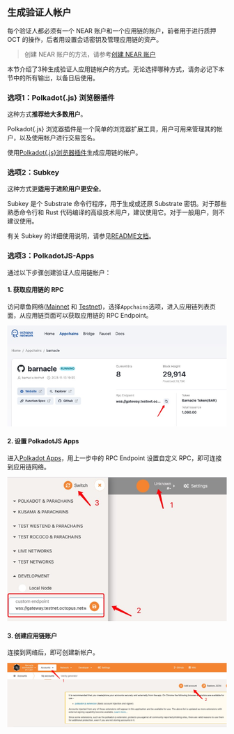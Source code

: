 ## 生成验证人帐户

每个验证人都必须有一个 NEAR 账户和一个应用链的账户，前者用于进行质押 OCT 的操作，后者用设置会话密钥及管理应用链的资产。

> 创建 NEAR 账户的方法，请参考[创建 NEAR 账户](https://docs.near.org/zh-CN/docs/develop/basics/create-account)

本节介绍了3种生成验证人应用链帐户的方式。无论选择哪种方式，请务必记下本节中的所有输出，以备日后使用。

### 选项1：Polkadot{.js} 浏览器插件

这种方式**推荐给大多数用户**。

Polkadot{.js} 浏览器插件是一个简单的浏览器扩展工具，用户可用来管理其的帐户，以及使用帐户进行交易签名。

使用[Polkadot{.js}浏览器插件](https://wiki.polkadot.network/docs/en/learn-account-generation#polkadotjs-browser-plugin)生成应用链的帐户。

### 选项2：Subkey

这种方式更**适用于进阶用户更安全**。

Subkey 是个 Substrate 命令行程序，用于生成或还原 Substrate 密钥。对于那些熟悉命令行和 Rust 代码编译的高级技术用户，建议使用它。对于一般用户，则不建议使用。

有关 Subkey 的详细使用说明，请参见[README文档](https://github.com/paritytech/substrate/tree/master/bin/utils/subkey)。

### 选项3：PolkadotJS-Apps

通过以下步骤创建验证人应用链帐户：

#### 1. 获取应用链的 RPC

访问章鱼网络([Mainnet](https://mainnet.oct.network) 和 [Testnet](https://testnet.oct.network))，选择`Appchains`选项，进入应用链列表页面，从应用链页面可以获取应用链的 RPC Endpoint。

![appchain_rpc](../../maintain/appchain_rpc.jpg)

#### 2. 设置 PolkadotJS Apps

进入[Polkadot Apps](https://polkadot.js.org/apps/#/explorer)，用上一步中的 RPC Endpoint 设置自定义 RPC，即可连接到应用链网络。

![set_network](../../maintain/set_network.jpg)

#### 3. 创建应用链账户

连接到网络后，即可创建新帐户。

![create_account](../../maintain/create_account.jpg)